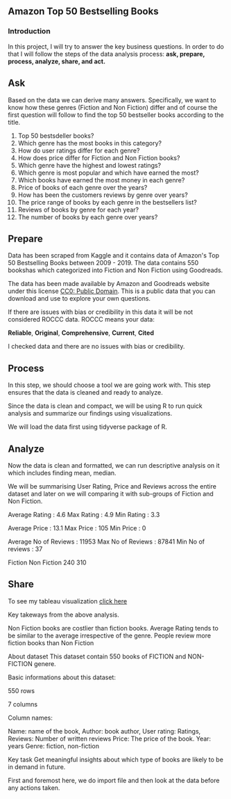 
## Amazon Top 50 Bestselling Books

### Introduction

In this project, I will try to answer the key business questions. In order to do that I will follow the steps of the data analysis process: **ask, prepare, process, analyze, share, and act.**

## Ask

Based on the data we can derive many answers. Specifically, we want to know how these genres (Fiction and Non Fiction) differ and of course the first question will follow to find the top 50 bestseller books according to the title.

1. Top 50 bestsdeller books?
2. Which genre has the most books in this category?
3. How do user ratings differ for each genre?
4. How does price differ for Fiction and Non Fiction books?
5. Which genre have the highest and lowest ratings?
6. Which genre is most popular and which have earned the most?
7. Which books have earned the most money in each genre?
8. Price of books of each genre over the years?
9. How has been the customers reviews by genre over years?
10. The price range of books by each genre in the bestsellers list?
11. Reviews of books by genre for each year?
12. The number of books by each genre over years?

## Prepare

Data has been scraped from Kaggle and it contains data of Amazon's Top 50 Bestselling Books between 2009 - 2019. The data contains 550 bookshas which categorized into Fiction and Non Fiction using Goodreads.  

The data has been made available by Amazon and Goodreads website under this license [CC0: Public Domain](https://creativecommons.org/publicdomain/zero/1.0/). This is a public data that you can download and use to explore your own questions.

If there are issues with bias or credibility in this data it will be not considered ROCCC data. ROCCC means your data:

**Reliable**, **Original**, **Comprehensive**, **Current**, **Cited**

I checked data and there are no issues with bias or credibility.

## Process

In this step, we should choose a tool we are going work with. This step ensures that the data is cleaned and ready to analyze.

Since the data is clean and compact, we will be using R to run quick analysis and summarize our findings using visualizations.

We will load the data first using tidyverse package of R.


## Analyze

Now the data is clean and formatted, we can run descriptive analysis on it which includes finding mean, median.

We will be summarising User Rating, Price and Reviews across the entire dataset and later on we will comparing it with sub-groups of Fiction and Non Fiction.


Average Rating : 4.6
Max Rating : 4.9
Min Rating : 3.3


Average Price : 13.1
Max Price : 105
Min Price : 0


Average No of Reviews : 11953
Max No of Reviews : 87841
Min No of reviews : 37


Fiction Non Fiction 
240         310 

## Share

To see my tableau visualization [click here](https://public.tableau.com/app/profile/somon4257/viz/Amazontop50bestsellingbooks/Story1)

Key takeways from the above analysis.

Non Fiction books are costlier than fiction books.
Average Rating tends to be similar to the average irrespective of the genre.
People review more fiction books than Non Fiction


About dataset
This dataset contain 550 books of FICTION and NON-FICTION genere.

Basic informations about this dataset:

550 rows

7 columns

Column names:

Name: name of the book,
Author: book author,
User rating: Ratings,
Reviews: Number of written reviews
Price: The price of the book.
Year: years
Genre: fiction, non-fiction

Key task
Get meaningful insights about which type of books are likely to be in demand in future.



First and foremost here, we do import file and then look at the data before any actions taken.








